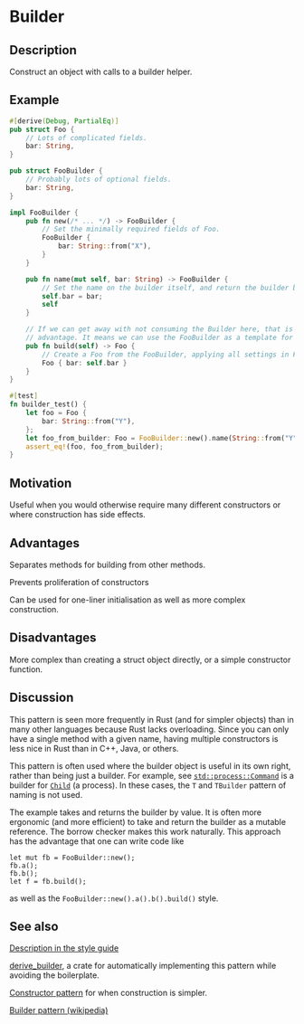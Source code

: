 # Builder

## Description

Construct an object with calls to a builder helper.

## Example

```rust
#[derive(Debug, PartialEq)]
pub struct Foo {
    // Lots of complicated fields.
    bar: String,
}

pub struct FooBuilder {
    // Probably lots of optional fields.
    bar: String,
}

impl FooBuilder {
    pub fn new(/* ... */) -> FooBuilder {
        // Set the minimally required fields of Foo.
        FooBuilder {
            bar: String::from("X"),
        }
    }

    pub fn name(mut self, bar: String) -> FooBuilder {
        // Set the name on the builder itself, and return the builder by value.
        self.bar = bar;
        self
    }

    // If we can get away with not consuming the Builder here, that is an
    // advantage. It means we can use the FooBuilder as a template for constructing many Foos.
    pub fn build(self) -> Foo {
        // Create a Foo from the FooBuilder, applying all settings in FooBuilder to Foo.
        Foo { bar: self.bar }
    }
}

#[test]
fn builder_test() {
    let foo = Foo {
        bar: String::from("Y"),
    };
    let foo_from_builder: Foo = FooBuilder::new().name(String::from("Y")).build();
    assert_eq!(foo, foo_from_builder);
}
```


## Motivation

Useful when you would otherwise require many different constructors or where
construction has side effects.


## Advantages

Separates methods for building from other methods.

Prevents proliferation of constructors

Can be used for one-liner initialisation as well as more complex construction.


## Disadvantages

More complex than creating a struct object directly, or a simple constructor
function.


## Discussion

This pattern is seen more frequently in Rust (and for simpler objects) than in
many other languages because Rust lacks overloading. Since you can only have a
single method with a given name, having multiple constructors is less nice in
Rust than in C++, Java, or others.

This pattern is often used where the builder object is useful in its own right,
rather than being just a builder. For example, see
[`std::process::Command`](https://doc.rust-lang.org/std/process/struct.Command.html)
is a builder for [`Child`](https://doc.rust-lang.org/std/process/struct.Child.html)
(a process). In these cases, the `T` and `TBuilder` pattern
of naming is not used.

The example takes and returns the builder by value. It is often more ergonomic
(and more efficient) to take and return the builder as a mutable reference. The
borrow checker makes this work naturally. This approach has the advantage that
one can write code like

```rust,ignore
let mut fb = FooBuilder::new();
fb.a();
fb.b();
let f = fb.build();
```

as well as the `FooBuilder::new().a().b().build()` style.

## See also

[Description in the style guide](https://doc.rust-lang.org/1.0.0/style/ownership/builders.html)

[derive_builder](https://crates.io/crates/derive_builder), a crate for automatically implementing this pattern while avoiding the boilerplate.

[Constructor pattern](../idioms/ctor.md) for when construction is simpler.

[Builder pattern (wikipedia)](https://en.wikipedia.org/wiki/Builder_pattern)
